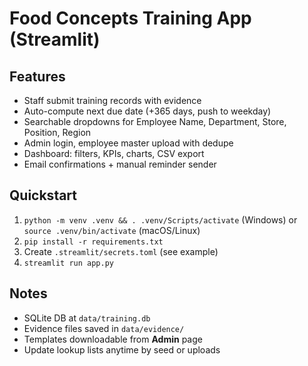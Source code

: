# Food Concepts Training App (Streamlit)

## Features

- Staff submit training records with evidence
- Auto-compute next due date (+365 days, push to weekday)
- Searchable dropdowns for Employee Name, Department, Store, Position, Region
- Admin login, employee master upload with dedupe
- Dashboard: filters, KPIs, charts, CSV export
- Email confirmations + manual reminder sender

## Quickstart

1. `python -m venv .venv && . .venv/Scripts/activate` (Windows) or `source .venv/bin/activate` (macOS/Linux)
2. `pip install -r requirements.txt`
3. Create `.streamlit/secrets.toml` (see example)
4. `streamlit run app.py`

## Notes

- SQLite DB at `data/training.db`
- Evidence files saved in `data/evidence/`
- Templates downloadable from **Admin** page
- Update lookup lists anytime by seed or uploads
